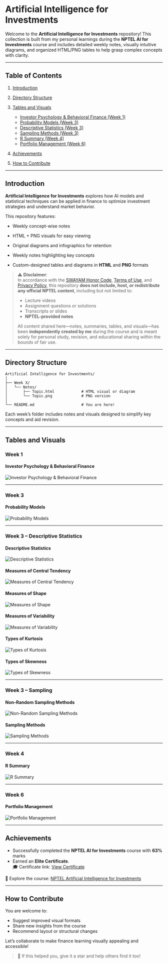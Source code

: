 # Artificial Intelligence for Investments

Welcome to the **Artificial Intelligence for Investments** repository!
This collection is built from my personal learnings during the **NPTEL AI for Investments** course and includes detailed weekly notes, visually intuitive diagrams, and organized HTML/PNG tables to help grasp complex concepts with clarity.

---

## Table of Contents

1. [Introduction](#introduction)
2. [Directory Structure](#directory-structure)
3. [Tables and Visuals](#tables-and-visuals)

   - [Investor Psychology & Behavioral Finance (Week 1)](#week-1)
   - [Probability Models (Week 3)](#week-3)
   - [Descriptive Statistics (Week 3)](#week-3-descriptive-statistics)
   - [Sampling Methods (Week 3)](#week-3-sampling)
   - [R Summary (Week 4)](#week-4)
   - [Portfolio Management (Week 6)](#week-6)

4. [Achievements](#achievements)
5. [How to Contribute](#how-to-contribute)

---

## Introduction

**Artificial Intelligence for Investments** explores how AI models and statistical techniques can be applied in finance to optimize investment strategies and understand market behavior.

This repository features:

- Weekly concept-wise notes
- HTML + PNG visuals for easy viewing
- Original diagrams and infographics for retention

- Weekly notes highlighting key concepts
- Custom-designed tables and diagrams in **HTML** and **PNG** formats

> ⚠️ **Disclaimer**:  
> In accordance with the [SWAYAM Honor Code](https://swayam.gov.in/honor_code), [Terms of Use](https://swayam.gov.in/terms_of_use), and [Privacy Policy](https://swayam.gov.in/privacy_policy), this repository **does not include, host, or redistribute any official NPTEL content**, including but not limited to:
>
> - Lecture videos
> - Assignment questions or solutions
> - Transcripts or slides
> - **NPTEL-provided notes**
>
> All content shared here—notes, summaries, tables, and visuals—has been **independently created by me** during the course and is meant solely for personal study, revision, and educational sharing within the bounds of fair use.

---

## Directory Structure

```
Artificial Intelligence for Investments/
│
├── Week X/
│   └── Notes/
│       ├── Topic.html            # HTML visual or diagram
│       └── Topic.png             # PNG version
│
└── README.md                     # You are here!
```

Each week’s folder includes notes and visuals designed to simplify key concepts and aid revision.

---

## Tables and Visuals

### Week 1

#### Investor Psychology & Behavioral Finance

<img src="Week 1/Notes/Investor Psychology & Behavioral Finance.png" alt="Investor Psychology & Behavioral Finance">

---

### Week 3

#### Probability Models

<img src="Week 3/Notes/Probability Models.png" alt="Probability Models">

---

### Week 3 – Descriptive Statistics

#### Descriptive Statistics

<img src="Week 3/Notes/Decriptive Statistics/Descriptive Statistics.png" alt="Descriptive Statistics">

#### Measures of Central Tendency

<img src="Week 3/Notes/Decriptive Statistics/Measures of Central Tendency.png" alt="Measures of Central Tendency">

#### Measures of Shape

<img src="Week 3/Notes/Decriptive Statistics/Measures of Shape.png" alt="Measures of Shape">

#### Measures of Variability

<img src="Week 3/Notes/Decriptive Statistics/Measures of Variability.png" alt="Measures of Variability">

#### Types of Kurtosis

<img src="Week 3/Notes/Decriptive Statistics/Types of Kurtosis.png" alt="Types of Kurtosis">

#### Types of Skewness

<img src="Week 3/Notes/Decriptive Statistics/Types of Skewness.png" alt="Types of Skewness">

---

### Week 3 – Sampling

#### Non-Random Sampling Methods

<img src="Week 3/Notes/Sampling/Non-Random Sampling Methods.png" alt="Non-Random Sampling Methods">

#### Sampling Methods

<img src="Week 3/Notes/Sampling/Sampling Methods.png" alt="Sampling Methods">

---

### Week 4

#### R Summary

<img src="Week 4/Notes/R Summary.png" alt="R Summary">

---

### Week 6

#### Portfolio Management

<img src="Week 6/Notes/Portfolio Management.png" alt="Portfolio Management">

---

## Achievements

- Successfully completed the **NPTEL AI for Investments** course with **63%** marks
- Earned an **Elite Certificate**.  
  🎓 Certificate link: [View Certificate](https://drive.google.com/file/d/1Km7d3QXHopwyGotfQ_QRE0O4RzTjnb3B/view?usp=drive_link)

📘 Explore the course: [NPTEL Artificial Intelligence for Investments](https://onlinecourses.nptel.ac.in/noc25_mg08/preview)

---

## How to Contribute

You are welcome to:

- Suggest improved visual formats
- Share new insights from the course
- Recommend layout or structural changes

Let’s collaborate to make finance learning visually appealing and accessible!

> 🌟 If this helped you, give it a star and help others find it too!
